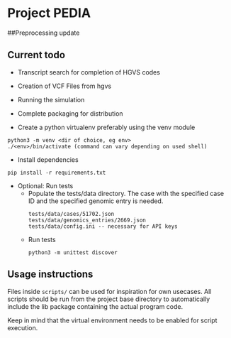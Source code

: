# Project PEDIA

##Preprocessing update

## Current todo

* Transcript search for completion of HGVS codes
* Creation of VCF Files from hgvs
* Running the simulation
* Complete packaging for distribution

* Create a python virtualenv preferably using the venv module
```
python3 -m venv <dir of choice, eg env>
./<env>/bin/activate (command can vary depending on used shell)
```
* Install dependencies

```
pip install -r requirements.txt
```
* Optional: Run tests
    * Populate the tests/data directory. The case with the specified case ID and the specified genomic entry is needed.
        ```
        tests/data/cases/51702.json
        tests/data/genomics_entries/2669.json
        tests/data/config.ini -- necessary for API keys
        ```
    * Run tests
        ```
        python3 -m unittest discover
        ```

## Usage instructions

Files inside `scripts/` can be used for inspiration for own usecases. All
scripts should be run from the project base directory to automatically include
the lib package containing the actual program code.

Keep in mind that the virtual environment needs to be enabled for script
execution.